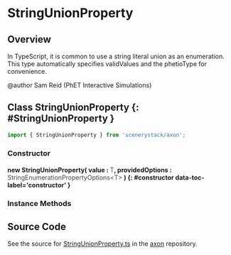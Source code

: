 # StringUnionProperty

## Overview

In TypeScript, it is common to use a string literal union as an enumeration.  This type automatically specifies
validValues and the phetioType for convenience.

@author Sam Reid (PhET Interactive Simulations)

## Class StringUnionProperty {: #StringUnionProperty }


```js
import { StringUnionProperty } from 'scenerystack/axon';
```
### Constructor

#### new StringUnionProperty( value : <span style="font-weight: 400; opacity: 80%;">T</span>, providedOptions : <span style="font-weight: 400; opacity: 80%;">StringEnumerationPropertyOptions&lt;T&gt;</span> ) {: #constructor data-toc-label='constructor' }

### Instance Methods





## Source Code

See the source for [StringUnionProperty.ts](https://github.com/phetsims/axon/blob/main/js/StringUnionProperty.ts) in the [axon](https://github.com/phetsims/axon) repository.
